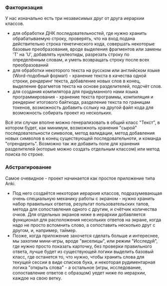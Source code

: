 ### Факторизация
У нас изначально есть три независимых друг от друга иерархии классов.
 - для обработки ДНК последовательностей, где нужно хранить обрабатываемую строку, проверять, что на вход подана действительно строка генетического кода, совершать некоторые базовые преобразования, вроде выделения фрагментов или замены 'T' на 'U', добавлять нуклеотиды, разрезать строку по определённым словам, и уметь возвращать строку после всех преобразований
 - для обработки некоторого текста на русском или английском языке (Word-подобный формат) - хранение текста в качества одной строки, рендеринг текста, добавление новых слов в конец, выделение фрагметов текста на основе разделителей, подсчёт слов.
 - для создания компилятора для придуманного нами языка программирования - хранение текста программы, компиляция и рендеринг итогового байткода, разделение текста по границам токенов, возможность добавить сслыку на другой файл кода для возможность собирать проект из нескольких.
   
Всё эти случаи вполне можно генерализовать в общий класс "Текст", в котором будет, как минимум, возможноть хранения "сырой" последовательности символов, метод валидации, метод добавления новых символов в конец существующей последовательноти, и команда "отрендерить". Возможно так же добавить поле для хранения разделителей (которые можно создать отдельным классом) или метод поиска по строке.

### Абстрагирование
Самое очевидное - проект начинается как простое приложение типа Anki. 
- Под него создаётся некоторая иерархия классов, подразумевающая очень специальную механику работы с экраном - нужно хранить набор правильных ответов, результат пользовательских тапов, метода для сопоставления одного с другим, и счётчик количества очков. Для отдельных экранов ниже в иерархии добавляется функционал для расположения нескольких ответов на экране, когда надо не просто вспомнить слово, а сопоставить несколько друг с другом, и, например, таймер. 
- Позже, когда приложение захочется сделать больше и интереснее, мы захотим мини-игры, вроде "виселицы", или режим "Исследуй", где нужно просто показать карточку, без проверки правильного ответа, лучше будет из существующей логики выделить базовый класс, где останется то, что нужно, чтобы хранить слова для текущей сессии в виде списков бука, и некоторая рудиментарная логика "открыть слова" - а остальное (игры, исследование, сопоставление ответов с образцом) уедет ниже по иерархии, каждое на свою ветку.
